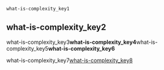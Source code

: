 ```ngMeta
what-is-complexity_key1
```
## what-is-complexity_key2
what-is-complexity_key3**what-is-complexity_key4**what-is-complexity_key5**what-is-complexity_key6**

what-is-complexity_key7[what-is-complexity_key8](https://www.hackerearth.com/practice/basic-programming/complexity-analysis/time-and-space-complexity/tutorial/)
